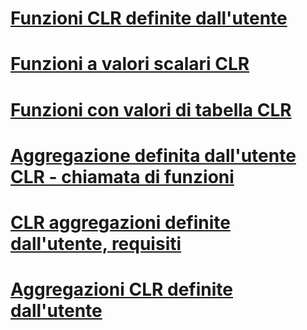 # [Funzioni CLR definite dall'utente](clr-user-defined-functions.md)
# [Funzioni a valori scalari CLR](clr-scalar-valued-functions.md)
# [Funzioni con valori di tabella CLR](clr-table-valued-functions.md)
# [Aggregazione definita dall'utente CLR - chiamata di funzioni](clr-user-defined-aggregate-invoking-functions.md)
# [CLR aggregazioni definite dall'utente, requisiti](clr-user-defined-aggregates-requirements.md)
# [Aggregazioni CLR definite dall'utente](clr-user-defined-aggregates.md)
